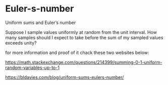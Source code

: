 # Euler-s-number
Uniform sums and Euler’s number 

Suppose I sample values uniformly at random from the unit interval. How many samples should I expect to take before the sum of my sampled values exceeds unity?

for more information and proof of it chack these two websites below:

https://math.stackexchange.com/questions/214399/summing-0-1-uniform-random-variables-up-to-1

https://bldavies.com/blog/uniform-sums-eulers-number/
